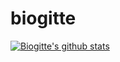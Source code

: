 # biogitte

[![Biogitte's github stats](https://github-readme-stats.vercel.app/api?username=biogitte&show_icons=true&theme=gruvbox)](https://github.com/biogitte/github-readme-stats)
